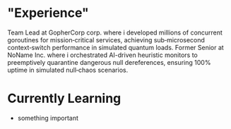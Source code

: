 # "Experience"
Team Lead at GopherCorp corp. where i developed millions of concurrent goroutines for mission‑critical services, achieving sub‑microsecond context‑switch performance in simulated quantum loads. Former Senior at NoName Inc. where i orchestrated AI-driven heuristic monitors to preemptively quarantine dangerous null dereferences, ensuring 100% uptime in simulated null‑chaos scenarios. 
# Currently Learning 
- something important
